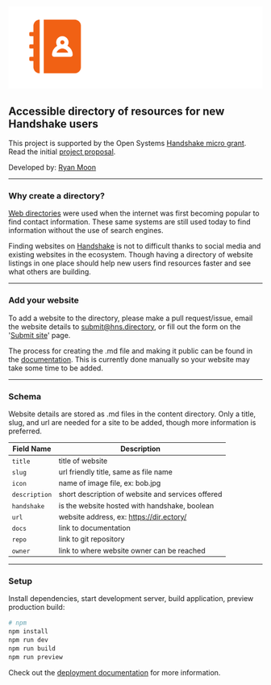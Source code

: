 <a href="https://dir.ectory">
  <img src="/public/img/logo-sm.svg" alt="Handshake Dir.ectory.">
</a>

## Accessible directory of resources for new Handshake users

This project is supported by the Open Systems [Handshake micro grant](https://github.com/opensystm/handshake-micro-grants). Read the initial [project proposal](https://github.com/opensystm/handshake-micro-grants/issues/6).

Developed by: [Ryan Moon](https://ryanmoon)

---

### Why create a directory?

[Web directories](https://en.wikipedia.org/wiki/Web_directory) were used when the internet was first becoming popular to find contact information. These same systems are still used today to find information without the use of search engines.

Finding websites on [Handshake](https://handshake.org) is not to difficult thanks to social media and existing websites in the ecosystem. Though having a directory of website listings in one place should help new users find resources faster and see what others are building.

---

### Add your website

To add a website to the directory, please make a pull request/issue, email the website details to submit@hns.directory, or fill out the form on the '[Submit site](https://dir.ectory/submit/#submit-via-form)' page.

The process for creating the .md file and making it public can be found in the [documentation](https://dir.ectory/docs). This is currently done manually so your website may take some time to be added.

---

### Schema

Website details are stored as .md files in the content directory. Only a title, slug, and url are needed for a site to be added, though more information is preferred.

Field Name      | Description
----------------|-----------
`title`         | title of website
`slug`          | url friendly title, same as file name
`icon`          | name of image file, ex: bob.jpg
`description`   | short description of website and services offered
`handshake`     | is the website hosted with handshake, boolean
`url`           | website address, ex: https://dir.ectory/
`docs`          | link to documentation
`repo`          | link to git repository
`owner`         | link to where website owner can be reached

---

### Setup

Install dependencies, start development server, build application, preview production build:

```bash
# npm
npm install
npm run dev
npm run build
npm run preview
```

Check out the [deployment documentation](https://nuxt.com/docs/getting-started/deployment) for more information.

